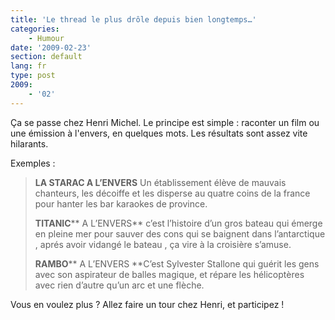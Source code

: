 ```yaml
---
title: 'Le thread le plus drôle depuis bien longtemps…'
categories:
    - Humour
date: '2009-02-23'
section: default
lang: fr
type: post
2009:
    - '02'
---
```


Ça se passe chez Henri Michel. Le principe est simple&nbsp;: raconter un film ou une émission à l'envers, en quelques mots. Les résultats sont assez vite hilarants.

<!-- more -->

Exemples&nbsp;:

> **LA STARAC A L’ENVERS**
> Un établissement élève de mauvais chanteurs, les décoiffe et les disperse au quatre coins de la france pour hanter les bar karaokes de province.
> 
> **TITANIC**** A L’ENVERS**
> c’est l’histoire d’un gros bateau qui émerge en pleine mer pour sauver des cons qui se baignent dans l’antarctique , aprés avoir vidangé le bateau , ça vire à la croisière s’amuse.
> 
> **RAMBO**** A L’ENVERS
> **C’est Sylvester Stallone qui guérit les gens avec son aspirateur de balles magique, et répare les hélicoptères avec rien d’autre qu’un arc et une flèche.

Vous en voulez plus&nbsp;? Allez faire un tour chez Henri, et participez&nbsp;!